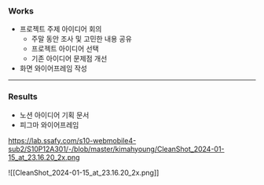 ### Works
- 프로젝트 주제 아이디어 회의
	- 주말 동안 조사 및 고민한 내용 공유
	- 프로젝트 아이디어 선택
	- 기존 아이디어 문제점 개선
- 화면 와이어프레임 작성

---
### Results
- 노션 아이디어 기획 문서
- 피그마 와이어프레임

https://lab.ssafy.com/s10-webmobile4-sub2/S10P12A301/-/blob/master/kimahyoung/CleanShot_2024-01-15_at_23.16.20_2x.png

![[CleanShot_2024-01-15_at_23.16.20_2x.png]]
